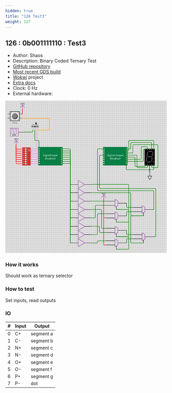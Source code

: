 ```yaml
---
hidden: true
title: "126 Test3"
weight: 127
---
```


## 126 : 0b001111110 : Test3

* Author: Shaos
* Description: Binary Coded Ternary Test
* [GitHub repository](https://github.com/ternary-info/tt02-submission-shaos3)
* [Most recent GDS build](https://github.com/ternary-info/tt02-submission-shaos3/actions/runs/3601018889)
* [Wokwi](https://wokwi.com/projects/349255310782759507) project
* [Extra docs]()
* Clock: 0 Hz
* External hardware: 

![picture](images/wokwi-sch.png)

### How it works

Should work as ternary selector

### How to test

Set inputs, read outputs

### IO

| # | Input        | Output       |
|---|--------------|--------------|
| 0 | C+  | segment a |
| 1 | C-  | segment b |
| 2 | N+  | segment c |
| 3 | N-  | segment d |
| 4 | O+  | segment e |
| 5 | O-  | segment f |
| 6 | P+  | segment g |
| 7 | P-  | dot |
